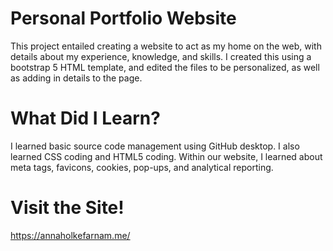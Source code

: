 # Personal Portfolio Website
This project entailed creating a website to act as my home on the web, with details about my experience, knowledge, and skills. I created this using a bootstrap 5 HTML template, and edited the files to be personalized, as well as adding in details to the page. 


# What Did I Learn?
I learned basic source code management using GitHub desktop. I also learned CSS coding and HTML5 coding. Within our website, I learned about meta tags, favicons, cookies, pop-ups, and analytical reporting. 


# Visit the Site!
https://annaholkefarnam.me/

